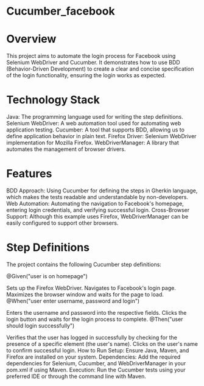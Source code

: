 # Cucumber_facebook
# Overview
This project aims to automate the login process for Facebook using Selenium WebDriver and Cucumber. It demonstrates how to use BDD (Behavior-Driven Development) to create a clear and concise specification of the login functionality, ensuring the login works as expected.

# Technology Stack
Java: The programming language used for writing the step definitions.
Selenium WebDriver: A web automation tool used for automating web application testing.
Cucumber: A tool that supports BDD, allowing us to define application behavior in plain text.
Firefox Driver: Selenium WebDriver implementation for Mozilla Firefox.
WebDriverManager: A library that automates the management of browser drivers.
# Features
BDD Approach: Using Cucumber for defining the steps in Gherkin language, which makes the tests readable and understandable by non-developers.
Web Automation: Automating the navigation to Facebook's homepage, entering login credentials, and verifying successful login.
Cross-Browser Support: Although this example uses Firefox, WebDriverManager can be easily configured to support other browsers.
# Step Definitions
The project contains the following Cucumber step definitions:

@Given("user is on homepage")

Sets up the Firefox WebDriver.
Navigates to Facebook's login page.
Maximizes the browser window and waits for the page to load.
@When("user enter username, password and login")

Enters the username and password into the respective fields.
Clicks the login button and waits for the login process to complete.
@Then("user should login successfully")

Verifies that the user has logged in successfully by checking for the presence of a specific element (the user's name).
Clicks on the user's name to confirm successful login.
How to Run
Setup: Ensure Java, Maven, and Firefox are installed on your system.
Dependencies: Add the required dependencies for Selenium, Cucumber, and WebDriverManager in your pom.xml if using Maven.
Execution: Run the Cucumber tests using your preferred IDE or through the command line with Maven.
